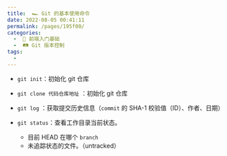 ```yaml
---
title:  🏎 Git 的基本使用命令
date: 2022-08-05 00:41:11
permalink: /pages/195f00/
categories:
  -  🚶 前端入门基础
  -  🛤 Git 版本控制
tags:
  - 
---
```

+  `git init`：初始化 git 仓库

+ `git clone 代码仓库地址`  ：初始化 git 仓库

+ `git log` ：获取提交历史信息（`commit` 的  SHA-1 校验值（ID）、作者、日期）

+ `git status`：查看工作目录当前状态。
  + 目前 HEAD 在哪个 `branch`
  + 未追踪状态的文件。（untracked）